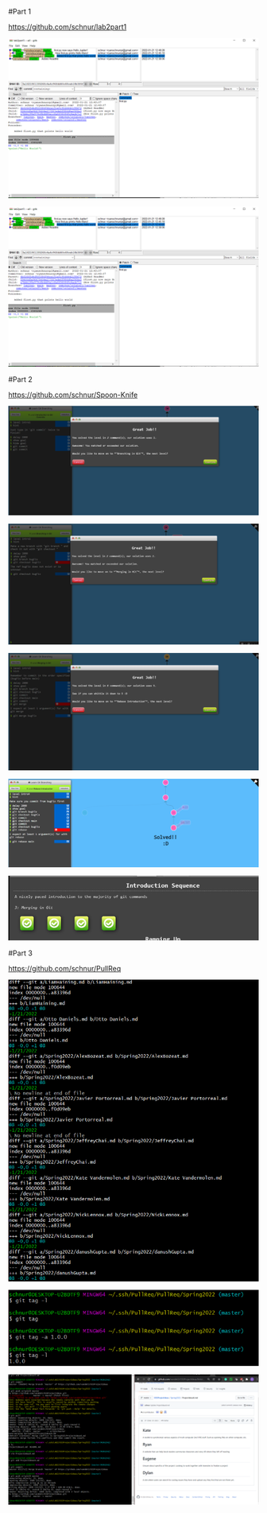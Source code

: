 #Part 1

https://github.com/schnur/lab2part1

![gitk](lab21_1.PNG "gitk")

![gitk_log](lab21_1.PNG "gitk_log")

#Part 2

https://github.com/schnur/Spoon-Knife

![gitBranching1](lab22_1.PNG "gitBranching1")

![gitBranching2](lab22_2.PNG "gitBranching2")

![gitBranching3](lab22_3.PNG "gitBranching3")

![gitBranching4](lab22_4.PNG "gitBranching4")

![gitBranchingfinal](lab22_final.PNG "gitBranchingfinal")

#Part 3

https://github.com/schnur/PullReq

![diff](lab23_1.PNG "diff")

![tag](lab23_2.PNG "tag")

![pushError](lab23_final.PNG "pushError")